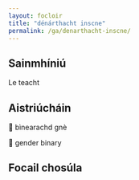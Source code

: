```yaml
---
layout: focloir
title: "dénárthacht inscne"
permalink: /ga/denarthacht-inscne/
---
```


## Sainmhíniú

Le teacht

## Aistriúcháin

&#x1f3f4;&#xe0067;&#xe0062;&#xe0073;&#xe0063;&#xe0074;&#xe007f; bìnearachd gnè

&#x1f3f4;&#xe0067;&#xe0062;&#xe0065;&#xe006e;&#xe0067;&#xe007f; gender binary

## Focail chosúla